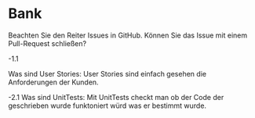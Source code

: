# Bank
Beachten Sie den Reiter Issues in GitHub. Können Sie das Issue mit einem Pull-Request schließen?
 
 -1.1

Was sind User Stories:
User Stories sind einfach gesehen die Anforderungen der Kunden.

-2.1 Was sind UnitTests: Mit UnitTests checkt man ob der Code der geschrieben wurde funktoniert würd was er bestimmt wurde.
